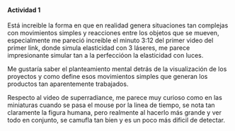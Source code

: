 #### Actividad 1

Está increible la forma en que en realidad genera situaciones tan complejas con movimientos simples y reacciones entre los objetos que se mueven, especialmente me pareció increible el minuto 3:12 del primer video del primer link, donde simula elasticidad con 3 láseres, me parece impresionante simular tan a la perfeccióon la elasticidad con luces.

Me gustaría saber el planteamiento mental detrás de la visualización de los proyectos y como define esos movimientos simples que generan los productos tan aparentemente trabajados.

Respecto al video de superradiance, me parece muy curioso como en las miniaturas cuando se pasa el mouse por la linea de tiempo, se nota tan claramente la figura humana, pero realmente al hacerlo más grande y ver todo en conjunto, se camufla tan bien y es un poco más dificil de detectar.
